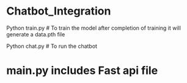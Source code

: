 # Chatbot_Integration
Python train.py # To train the model after completion of training it will generate a data.pth file 

Python chat.py # To run the chatbot 

# main.py includes Fast api file 
